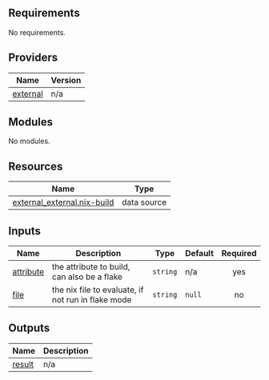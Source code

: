 <!-- BEGIN_TF_DOCS -->

## Requirements

No requirements.

## Providers

| Name                                                            | Version |
| --------------------------------------------------------------- | ------- |
| <a name="provider_external"></a> [external](#provider_external) | n/a     |

## Modules

No modules.

## Resources

| Name                                                                                                                        | Type        |
| --------------------------------------------------------------------------------------------------------------------------- | ----------- |
| [external_external.nix-build](https://registry.terraform.io/providers/hashicorp/external/latest/docs/data-sources/external) | data source |

## Inputs

| Name                                                         | Description                                        | Type     | Default | Required |
| ------------------------------------------------------------ | -------------------------------------------------- | -------- | ------- | :------: |
| <a name="input_attribute"></a> [attribute](#input_attribute) | the attribute to build, can also be a flake        | `string` | n/a     |   yes    |
| <a name="input_file"></a> [file](#input_file)                | the nix file to evaluate, if not run in flake mode | `string` | `null`  |    no    |

## Outputs

| Name                                                  | Description |
| ----------------------------------------------------- | ----------- |
| <a name="output_result"></a> [result](#output_result) | n/a         |

<!-- END_TF_DOCS -->
